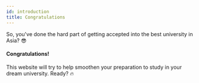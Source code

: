```yaml
---
id: introduction
title: Congratulations
---
```


So, you've done the hard part of getting accepted into the best university in Asia? :sunglasses:

#### Congratulations!

This website will try to help smoothen your preparation to study in your dream university. Ready? :fire: 